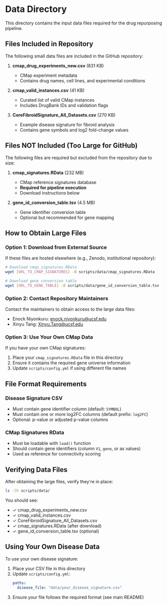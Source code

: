 # Data Directory

This directory contains the input data files required for the drug repurposing pipeline.

## Files Included in Repository

The following small data files are included in the GitHub repository:

1. **cmap_drug_experiments_new.csv** (831 KB)
   - CMap experiment metadata
   - Contains drug names, cell lines, and experimental conditions

2. **cmap_valid_instances.csv** (41 KB)
   - Curated list of valid CMap instances
   - Includes DrugBank IDs and validation flags

3. **CoreFibroidSignature_All_Datasets.csv** (270 KB)
   - Example disease signature for fibroid analysis
   - Contains gene symbols and log2 fold-change values

## Files NOT Included (Too Large for GitHub)

The following files are required but excluded from the repository due to size:

1. **cmap_signatures.RData** (232 MB)
   - CMap reference signatures database
   - **Required for pipeline execution**
   - Download instructions below

2. **gene_id_conversion_table.tsv** (4.5 MB)
   - Gene identifier conversion table
   - Optional but recommended for gene mapping

## How to Obtain Large Files

### Option 1: Download from External Source

If these files are hosted elsewhere (e.g., Zenodo, institutional repository):

```bash
# Download cmap_signatures.RData
wget [URL_TO_CMAP_SIGNATURES] -O scripts/data/cmap_signatures.RData

# Download gene conversion table
wget [URL_TO_GENE_TABLE] -O scripts/data/gene_id_conversion_table.tsv
```

### Option 2: Contact Repository Maintainers

Contact the maintainers to obtain access to the large data files:
- Enock Niyonkuru: enock.niyonkuru@ucsf.edu
- Xinyu Tang: Xinyu.Tang@ucsf.edu

### Option 3: Use Your Own CMap Data

If you have your own CMap signatures:

1. Place your `cmap_signatures.RData` file in this directory
2. Ensure it contains the required gene universe information
3. Update `scripts/config.yml` if using different file names

## File Format Requirements

### Disease Signature CSV
- Must contain gene identifier column (default: `SYMBOL`)
- Must contain one or more log2FC columns (default prefix: `log2FC`)
- Optional: p-value or adjusted p-value columns

### CMap Signatures RData
- Must be loadable with `load()` function
- Should contain gene identifiers (column `V1`, `gene`, or as values)
- Used as reference for connectivity scoring

## Verifying Data Files

After obtaining the large files, verify they're in place:

```bash
ls -lh scripts/data/
```

You should see:
- ✓ cmap_drug_experiments_new.csv
- ✓ cmap_valid_instances.csv
- ✓ CoreFibroidSignature_All_Datasets.csv
- ✓ cmap_signatures.RData (after download)
- ✓ gene_id_conversion_table.tsv (optional)

## Using Your Own Disease Data

To use your own disease signature:

1. Place your CSV file in this directory
2. Update `scripts/config.yml`:
   ```yaml
   paths:
     disease_file: "data/your_disease_signature.csv"
   ```
3. Ensure your file follows the required format (see main README)
